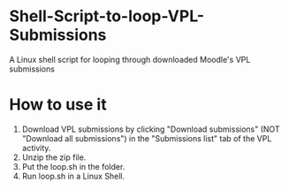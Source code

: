 # Shell-Script-to-loop-VPL-Submissions
A Linux shell script for looping through downloaded Moodle's VPL submissions
# How to use it
1. Download VPL submissions by clicking "Download submissions" (NOT "Download all submissions") in the "Submissions list" tab of the VPL activity.
2. Unzip the zip file.
3. Put the loop.sh in the folder.
4. Run loop.sh in a Linux Shell.
